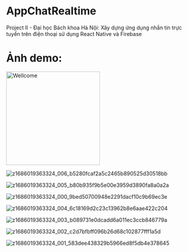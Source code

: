 # AppChatRealtime
Project II - Đại học Bách khoa Hà Nội: Xây dựng ứng dụng nhắn tin trực tuyến trên điện thoại sử dụng React Native và Firebase

# Ảnh demo:
<img src="https://github.com/tuan0342/AppChatRealtime/assets/79151156/52acc65c-ac5e-4071-b16e-3314b9587526" alt="Wellcome" width="250" />

![z1686019363324_006_b5280fcaf2a5c2465b890525d30518bb](https://github.com/tuan0342/AppChatRealtime/assets/79151156/52acc65c-ac5e-4071-b16e-3314b9587526)

![z1686019363324_005_b80b935f9b5e00e3959d3890fa8a0a2a](https://github.com/tuan0342/AppChatRealtime/assets/79151156/787f4085-c8cd-4fac-a218-5ace624af70d)

![z1686019363324_000_9bed50700948e2291dacf10c9b69ec3e](https://github.com/tuan0342/AppChatRealtime/assets/79151156/ca0438da-47af-495f-9717-02c9a91af3e6)

![z1686019363324_004_6c18169d2c23c13962b8e6aae422c204](https://github.com/tuan0342/AppChatRealtime/assets/79151156/b3894fd2-6b5d-4cae-a1cb-91cd933c8a54)

![z1686019363324_003_b089731e0dcadd6a011ec3ccb846779a](https://github.com/tuan0342/AppChatRealtime/assets/79151156/cd54d970-bf5f-4928-b012-d7601848a2e9)

![z1686019363324_002_c2d7bfbff096b26d68c102877fff1a5d](https://github.com/tuan0342/AppChatRealtime/assets/79151156/12873cf5-007f-4fd1-9831-3fde03eb55dc)

![z1686019363324_001_583dee438329b5966ed8f5db4e378645](https://github.com/tuan0342/AppChatRealtime/assets/79151156/b6670a42-f89f-4872-88b8-842a1fe28433)
